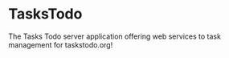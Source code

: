 TasksTodo
=========

The Tasks Todo server application offering web services to task management for taskstodo.org!
